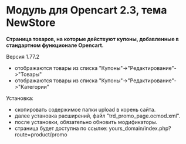 # Модуль для Opencart 2.3, тема NewStore
<b>Страница товаров, на которые действуют купоны, добавленные в стандартном функционале Opencart.</b>

Версия 1.77.2
- отображаются товары из списка "Купоны"->"Редактирование"->"Товары"
- отображаются товары из списка "Купоны"->"Редактирование"->"Категории"

Установка:
- скопировать содержимое папки upload в корень сайта.
- далее установка расширений, файл "trd_promo_page.ocmod.xml".
- после установки, обязательно обновить модификаторы.
- страница будет доступна по ссылке: yours_domain/index.php?route=product/promo


